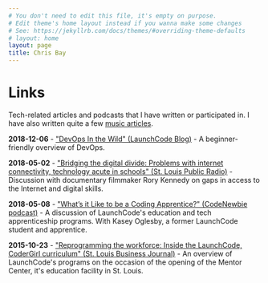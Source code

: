 ```yaml
---
# You don't need to edit this file, it's empty on purpose.
# Edit theme's home layout instead if you wanna make some changes
# See: https://jekyllrb.com/docs/themes/#overriding-theme-defaults
# layout: home
layout: page
title: Chris Bay
---
```


# Links

Tech-related articles and podcasts that I have written or participated in. I have also written quite a few [music articles](/music-articles/).

**2018-12-06** - ["DevOps In the Wild" (LaunchCode Blog)](https://www.launchcode.org/blog/devops-in-the-wild/) - A beginner-friendly overview of DevOps.


**2018-05-02** - ["Bridging the digital divide: Problems with internet connectivity, technology acute in schools" (St. Louis Public Radio)](https://news.stlpublicradio.org/post/bridging-digital-divide-problems-internet-connectivity-technology-acute-schools) - Discussion with documentary filmmaker Rory Kennedy on gaps in access to the Internet and digital skills.

**2018-05-08** - ["What’s it Like to be a Coding Apprentice?" (CodeNewbie podcast)](https://www.codenewbie.org/podcast/whats-it-like-to-be-a-coding-apprentice) - A discussion of LaunchCode's education and tech apprenticeship programs. With Kasey Oglesby, a former LaunchCode student and apprentice.

**2015-10-23** - ["Reprogramming the workforce: Inside the LaunchCode, CoderGirl curriculum" (St. Louis Business Journal)](https://www.bizjournals.com/stlouis/print-edition/2015/10/23/reprogramming-the-workforce.html) - An overview of LaunchCode's programs on the occasion of the opening of the Mentor Center, it's education facility in St. Louis.
